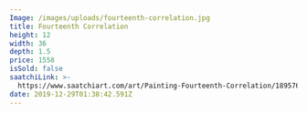 ```yaml
---
Image: /images/uploads/fourteenth-correlation.jpg
title: Fourteenth Correlation
height: 12
width: 36
depth: 1.5
price: 1558
isSold: false
saatchiLink: >-
  https://www.saatchiart.com/art/Painting-Fourteenth-Correlation/189576/3320791/view
date: 2019-12-29T01:38:42.591Z
---
```

